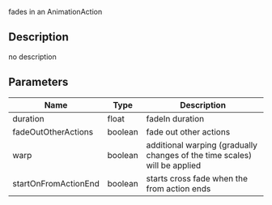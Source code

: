 fades in an AnimationAction



## Description
no description
## Parameters

<table>
<thead>
	<tr>
		<th>Name</th>
		<th>Type</th>
		<th>Description</th>
	</tr>
</thead>
<tr>
	<td>duration</td>
	<td><div class='bg-yellow-800 px-2 py-px text-white rounded-sm'>float</div></td>
	<td>fadeIn duration</td>
</tr>
<tr>
	<td>fadeOutOtherActions</td>
	<td><div class='bg-emerald-800 px-2 py-px text-white rounded-sm'>boolean</div></td>
	<td>fade out other actions</td>
</tr>
<tr>
	<td>warp</td>
	<td><div class='bg-emerald-800 px-2 py-px text-white rounded-sm'>boolean</div></td>
	<td>additional warping (gradually changes of the time scales) will be applied</td>
</tr>
<tr>
	<td>startOnFromActionEnd</td>
	<td><div class='bg-emerald-800 px-2 py-px text-white rounded-sm'>boolean</div></td>
	<td>starts cross fade when the from action ends</td>
</tr>
</table>